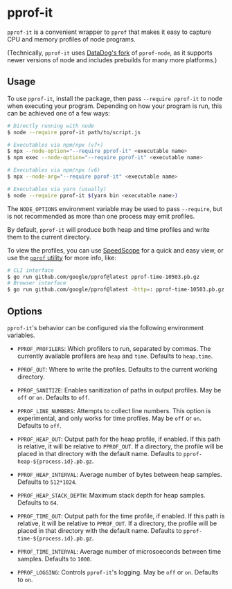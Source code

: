 # pprof-it

`pprof-it` is a convenient wrapper to `pprof` that makes it easy to capture
CPU and memory profiles of node programs.

(Technically, `pprof-it` uses [DataDog's fork](https://github.com/datadog/pprof-nodejs)
of `pprof-node`, as it supports newer versions of node and includes prebuilds
for many more platforms.)

## Usage

To use `pprof-it`, install the package, then pass `--require pprof-it` to node
when executing your program. Depending on how your program is run, this can be
achieved one of a few ways:

```sh
# Directly running with node
$ node --require pprof-it path/to/script.js

# Executables via npm/npx (v7+)
$ npx --node-option="--require pprof-it" <executable name>
$ npm exec --node-option="--require pprof-it" <executable name>

# Executables via npm/npx (v6)
$ npx --node-arg="--require pprof-it" <executable name>

# Executables via yarn (usually)
$ node --require pprof-it $(yarn bin <executable name>)
```

The `NODE_OPTIONS` environment variable may be used to pass `--require`, but
is not recommended as more than one process may emit profiles.

By default, `pprof-it` will produce both heap and time profiles and
write them to the current directory.

To view the profiles, you can use [SpeedScope](https://www.speedscope.app/)
for a quick and easy view, or use the [`pprof` utility](https://github.com/google/pprof)
for more info, like:

```sh
# CLI interface
$ go run github.com/google/pprof@latest pprof-time-10503.pb.gz
# Browser interface
$ go run github.com/google/pprof@latest -http=: pprof-time-10503.pb.gz
```

## Options

`pprof-it`'s behavior can be configured via the following environment variables.

-   `PPROF_PROFILERS`: Which profilers to run, separated by commas. The
    currently available profilers are `heap` and `time`. Defaults to `heap,time`.

-   `PPROF_OUT`: Where to write the profiles. Defaults to the
    current working directory.

-   `PPROF_SANITIZE`: Enables sanitization of paths in output profiles.
    May be `off` or `on`. Defaults to `off`.

-   `PPROF_LINE_NUMBERS`: Attempts to collect line numbers. This option is
    experimental, and only works for time profiles.
    May be `off` or `on`. Defaults to `off`.

-   `PPROF_HEAP_OUT`: Output path for the heap profile, if enabled. If
    this path is relative, it will be relative to `PPROF_OUT`. If a directory,
    the profile will be placed in that directory with the default name.
    Defaults to `pprof-heap-${process.id}.pb.gz`.

-   `PPROF_HEAP_INTERVAL`: Average number of bytes between heap samples.
    Defaults to `512*1024`.

-   `PPROF_HEAP_STACK_DEPTH`: Maximum stack depth for heap samples.
    Defaults to `64`.

-   `PPROF_TIME_OUT`: Output path for the time profile, if enabled. If
    this path is relative, it will be relative to `PPROF_OUT`. If a directory,
    the profile will be placed in that directory with the default name.
    Defaults to `pprof-time-${process.id}.pb.gz`.

-   `PPROF_TIME_INTERVAL`: Average number of microsoeconds between time samples.
    Defaults to `1000`.

-   `PPROF_LOGGING`: Controls `pprof-it`'s logging. May be `off` or `on`.
    Defaults to `on`.
